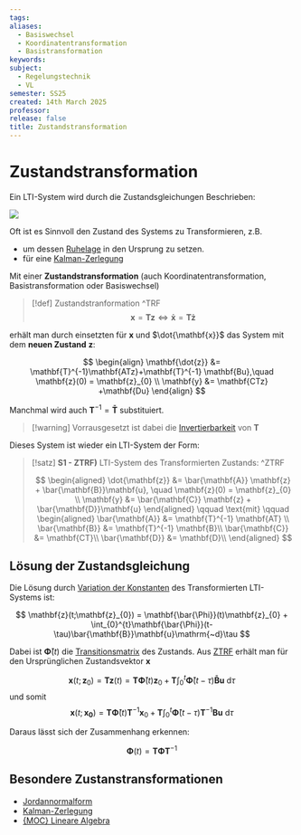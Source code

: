 ```yaml
---
tags: 
aliases:
  - Basiswechsel
  - Koordinatentransformation
  - Basistransformation
keywords: 
subject:
  - Regelungstechnik
  - VL
semester: SS25
created: 14th March 2025
professor: 
release: false
title: Zustandstransformation
---
```

 

# Zustandstransformation

Ein LTI-System wird durch die Zustandsgleichungen Beschrieben: 

![](Kontinuierlicher%20LTI-Zustandsraum.md#^LTI-MIMO)

Oft ist es Sinnvoll den Zustand des Systems zu Transformieren, z.B.

- um dessen [Ruhelage](../Mathematik/Analysis/Ljapunov.md) in den Ursprung zu setzen.
- für eine [Kalman-Zerlegung](Kalman-Zerlegung.md)


Mit einer **Zustandstransformation** (auch Koordinatentransformation, Basistransformation oder Basiswechsel)

> [!def] Zustandstranformation ^TRF
> $$ \mathbf{x} = \mathbf{Tz} \iff \mathbf{\dot{x}} = \mathbf{T\dot{z}} $$

erhält man durch einsetzten für $\mathbf{x}$ und $\dot{\mathbf{x}}$ das System mit dem **neuen Zustand** $\mathbf{z}$:

$$
\begin{align}
\mathbf{\dot{z}} &= \mathbf{T}^{-1}\mathbf{ATz}+\mathbf{T}^{-1} \mathbf{Bu},\quad \mathbf{z}(0) = \mathbf{z}_{0} \\
\mathbf{y} &= \mathbf{CTz} +\mathbf{Du}
\end{align}
$$


Manchmal wird auch $\mathbf{T}^{-1} = \mathbf{\bar{T}}$ substituiert.

> [!warning] Vorrausgesetzt ist dabei die [Invertierbarkeit](../Mathematik/Algebra/Reguläre%20Matrizen.md) von $\mathbf{T}$

Dieses System ist wieder ein LTI-System der Form:

> [!satz] **S1 - ZTRF)** LTI-System des Transformierten Zustands: ^ZTRF
> 
> $$
> \begin{aligned}
> \dot{\mathbf{z}} &= \bar{\mathbf{A}} \mathbf{z} + \bar{\mathbf{B}}\mathbf{u}, \quad \mathbf{z}(0) = \mathbf{z}_{0} \\
> \mathbf{y} &= \bar{\mathbf{C}} \mathbf{z} + \bar{\mathbf{D}}\mathbf{u}
> \end{aligned}
> \qquad \text{mit} \qquad
> \begin{aligned}
> \bar{\mathbf{A}} &= \mathbf{T}^{-1} \mathbf{AT} \\
> \bar{\mathbf{B}} &= \mathbf{T}^{-1} \mathbf{B}\\
> \bar{\mathbf{C}} &= \mathbf{CT}\\
> \bar{\mathbf{D}} &= \mathbf{D}\\
> \end{aligned}
> $$

## Lösung der Zustandsgleichung

Die Lösung durch [Variation der Konstanten](../Mathematik/Analysis/Variation%20der%20Konstanten.md) des Transformierten LTI-Systems ist:

$$
\mathbf{z}(t;\mathbf{z}_{0}) = \mathbf{\bar{\Phi}}(t)\mathbf{z}_{0} + \int_{0}^{t}\mathbf{\bar{\Phi}}(t-\tau)\bar{\mathbf{B}}\mathbf{u}\mathrm{~d}\tau
$$

Dabei ist $\mathbf{\bar{\Phi}}(t)$ die [Transitionsmatrix](../Mathematik/Analysis/Fundamentalmatrix.md#^TRSM) des Zustands. Aus [ZTRF](#^ZTRF) erhält man für den Ursprünglichen Zustandsvektor $\mathbf{x}$

$$
\mathbf{x}(t;\mathbf{z}_{0}) = \mathbf{Tz}(t) = \mathbf{T\bar{\Phi}}(t)\mathbf{z}_{0} + \mathbf{T}\int_{0}^{t}\mathbf{\bar{\Phi}}(t-\tau)\mathbf{\bar{B}u}\mathrm{~d}\tau
$$
und somit
$$
\mathbf{x}(t;\mathbf{x_{0}}) =\mathbf{T\bar{\Phi}}(t)\mathbf{T}^{-1}\mathbf{x}_{0} + \mathbf{T}\int_{0}^{t}\mathbf{\bar{\Phi}}(t-\tau)\mathbf{T}^{-1}\mathbf{Bu}\mathrm{~d}\tau
$$

Daraus lässt sich der Zusammenhang erkennen:

$$
\mathbf{\Phi}(t) = \mathbf{T\bar{\Phi}}\mathbf{T}^{-1}
$$

## Besondere Zustanstransformationen

- [Jordannormalform](../Mathematik/Algebra/Jordannormalform.md)
- [Kalman-Zerlegung](Kalman-Zerlegung.md)
- [{MOC} Lineare Algebra](../Mathematik/{MOC}%20Lineare%20Algebra.md)
